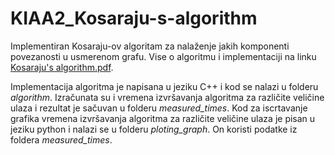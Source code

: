 # KIAA2_Kosaraju-s-algorithm

Implementiran Kosaraju-ov algoritam za nalaženje jakih komponenti povezanosti u usmerenom grafu. Vise o algoritmu i implementaciji na linku [Kosaraju's algorithm.pdf](https://github.com/isidora00/KIAA2_Kosaraju-s-algorithm/files/14130443/Kosaraju.s.algorithm.pdf).

Implementacija algoritma je napisana u jeziku C++ i kod se nalazi u folderu *algorithm*. Izračunata su i vremena izvršavanja algoritma za različite veličine ulaza i rezultat je sačuvan u folderu *measured_times*. Kod za iscrtavanje grafika vremena izvršavanja algoritma za različite veličine ulaza je pisan u jeziku python i nalazi se u folderu *ploting_graph*. On koristi podatke iz foldera *measured_times*.


